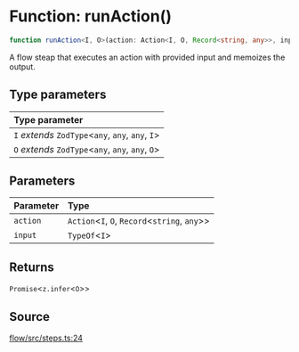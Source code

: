 # Function: runAction()

```ts
function runAction<I, O>(action: Action<I, O, Record<string, any>>, input: TypeOf<I>): Promise<z.infer<O>>
```

A flow steap that executes an action with provided input and memoizes the output.

## Type parameters

| Type parameter |
| :------ |
| `I` *extends* `ZodType`\<`any`, `any`, `any`, `I`\> |
| `O` *extends* `ZodType`\<`any`, `any`, `any`, `O`\> |

## Parameters

| Parameter | Type |
| :------ | :------ |
| `action` | `Action`\<`I`, `O`, `Record`\<`string`, `any`\>\> |
| `input` | `TypeOf`\<`I`\> |

## Returns

`Promise`\<`z.infer`\<`O`\>\>

## Source

[flow/src/steps.ts:24](https://github.com/firebase/genkit/blob/9cb10ef63dd6659f1a31ffd2367b7efa8acc10e5/js/flow/src/steps.ts#L24)
